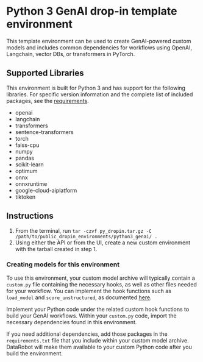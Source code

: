 # Python 3 GenAI drop-in template environment

This template environment can be used to create GenAI-powered custom models and includes common dependencies for workflows using OpenAI, Langchain, vector DBs, or transformers in PyTorch. 

## Supported Libraries

This environment is built for Python 3 and has support for the following libraries.
For specific version information and the complete list of included packages, see the [requirements](requirements.txt).

- openai
- langchain
- transformers
- sentence-transformers
- torch
- faiss-cpu
- numpy
- pandas
- scikit-learn
- optimum
- onnx
- onnxruntime
- google-cloud-aiplatform
- tiktoken

## Instructions

1. From the terminal, run `tar -czvf py_dropin.tar.gz -C /path/to/public_dropin_environments/python3_genai/ .`
2. Using either the API or from the UI, create a new custom environment with the tarball created
in step 1.

### Creating models for this environment

To use this environment, your custom model archive will typically contain a `custom.py` file containing the necessary hooks, as well as other files needed for your workflow. You can implement the hook functions such as `load_model` and `score_unstructured`, as documented [here](../../custom_model_runner/README.md).

Implement your Python code under the related custom hook functions to build your GenAI workflows. Within your `custom.py` code, import the necessary dependencies found in this environment.

If you need additional dependencies, add those packages in the `requirements.txt` file that you include within your custom model archive. DataRobot will make them available to your custom Python code after you build the environment.


